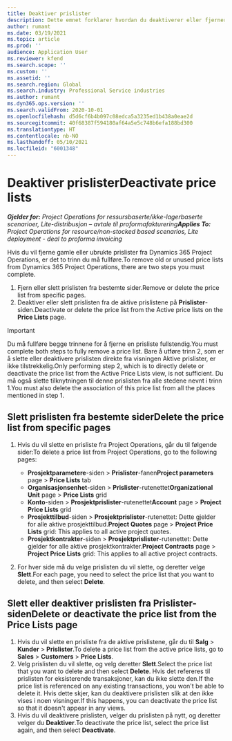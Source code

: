 ```yaml
---
title: Deaktiver prislister
description: Dette emnet forklarer hvordan du deaktiverer eller fjerner ubrukte eller gamle prislister.
author: rumant
ms.date: 03/19/2021
ms.topic: article
ms.prod: ''
audience: Application User
ms.reviewer: kfend
ms.search.scope: ''
ms.custom: ''
ms.assetid: ''
ms.search.region: Global
ms.search.industry: Professional Service industries
ms.author: rumant
ms.dyn365.ops.version: ''
ms.search.validFrom: 2020-10-01
ms.openlocfilehash: d5d6cf6b4b097c08edca5a3235ed1b438a0eae2d
ms.sourcegitcommit: 40f68387f594180af64a5e5c748b6efa188bd300
ms.translationtype: HT
ms.contentlocale: nb-NO
ms.lasthandoff: 05/10/2021
ms.locfileid: "6001348"
---
```

# <a name="deactivate-price-lists"></a><span data-ttu-id="6a53f-103">Deaktiver prislister</span><span class="sxs-lookup"><span data-stu-id="6a53f-103">Deactivate price lists</span></span> 

<span data-ttu-id="6a53f-104">_**Gjelder for:** Project Operations for ressursbaserte/ikke-lagerbaserte scenarioer, Lite-distribusjon – avtale til proformafakturering_</span><span class="sxs-lookup"><span data-stu-id="6a53f-104">_**Applies To:** Project Operations for resource/non-stocked based scenarios, Lite deployment - deal to proforma invoicing_</span></span>

<span data-ttu-id="6a53f-105">Hvis du vil fjerne gamle eller ubrukte prislister fra Dynamics 365 Project Operations, er det to trinn du må fullføre.</span><span class="sxs-lookup"><span data-stu-id="6a53f-105">To remove old or unused price lists from Dynamics 365 Project Operations, there are two steps you must complete.</span></span> 

1. <span data-ttu-id="6a53f-106">Fjern eller slett prislisten fra bestemte sider.</span><span class="sxs-lookup"><span data-stu-id="6a53f-106">Remove or delete the price list from specific pages.</span></span>
2. <span data-ttu-id="6a53f-107">Deaktiver eller slett prislisten fra de aktive prislistene på **Prislister**-siden.</span><span class="sxs-lookup"><span data-stu-id="6a53f-107">Deactivate or delete the price list from the Active price lists on the **Price Lists** page.</span></span>

>[!IMPORTANT]
> <span data-ttu-id="6a53f-108">Du må fullføre begge trinnene for å fjerne en prisliste fullstendig.</span><span class="sxs-lookup"><span data-stu-id="6a53f-108">You must complete both steps to fully remove a price list.</span></span> <span data-ttu-id="6a53f-109">Bare å utføre trinn 2, som er å slette eller deaktivere prislisten direkte fra visningen Aktive prislister, er ikke tilstrekkelig.</span><span class="sxs-lookup"><span data-stu-id="6a53f-109">Only performing step 2, which is to directly delete or deactivate the price list from the Active Price Lists view, is not sufficient.</span></span> <span data-ttu-id="6a53f-110">Du må også slette tilknytningen til denne prislisten fra alle stedene nevnt i trinn 1.</span><span class="sxs-lookup"><span data-stu-id="6a53f-110">You must also delete the association of this price list from all the places mentioned in step 1.</span></span>

## <a name="delete-the-price-list-from-specific-pages"></a><span data-ttu-id="6a53f-111">Slett prislisten fra bestemte sider</span><span class="sxs-lookup"><span data-stu-id="6a53f-111">Delete the price list from specific pages</span></span>
1. <span data-ttu-id="6a53f-112">Hvis du vil slette en prisliste fra Project Operations, går du til følgende sider:</span><span class="sxs-lookup"><span data-stu-id="6a53f-112">To delete a price list from Project Operations, go to the following pages:</span></span>  

      - <span data-ttu-id="6a53f-113">**Prosjektparametere**-siden > **Prislister**-fanen</span><span class="sxs-lookup"><span data-stu-id="6a53f-113">**Project parameters** page > **Price Lists** tab</span></span>
      - <span data-ttu-id="6a53f-114">**Organisasjonsenhet**-siden > **Prislister**-rutenettet</span><span class="sxs-lookup"><span data-stu-id="6a53f-114">**Organizational Unit** page > **Price Lists** grid</span></span>
      - <span data-ttu-id="6a53f-115">**Konto**-siden > **Prosjektprislister**-rutenettet</span><span class="sxs-lookup"><span data-stu-id="6a53f-115">**Account** page > **Project Price Lists** grid</span></span>
      - <span data-ttu-id="6a53f-116">**Prosjekttilbud**-siden > **Prosjektprislister**-rutenettet: Dette gjelder for alle aktive prosjekttilbud.</span><span class="sxs-lookup"><span data-stu-id="6a53f-116">**Project Quotes** page > **Project Price Lists** grid: This applies to all active project quotes.</span></span>
      - <span data-ttu-id="6a53f-117">**Prosjektkontrakter**-siden > **Prosjektprislister**-rutenettet: Dette gjelder for alle aktive prosjektkontrakter.</span><span class="sxs-lookup"><span data-stu-id="6a53f-117">**Project Contracts** page > **Project Price Lists** grid: This applies to all active project contracts.</span></span>

 2. <span data-ttu-id="6a53f-118">For hver side må du velge prislisten du vil slette, og deretter velge **Slett**.</span><span class="sxs-lookup"><span data-stu-id="6a53f-118">For each page, you need to select the price list that you want to delete, and then select **Delete**.</span></span> 
 
## <a name="delete-or-deactivate-the-price-list-from-the-price-lists-page"></a><span data-ttu-id="6a53f-119">Slett eller deaktiver prislisten fra Prislister-siden</span><span class="sxs-lookup"><span data-stu-id="6a53f-119">Delete or deactivate the price list from the Price Lists page</span></span>
 
1. <span data-ttu-id="6a53f-120">Hvis du vil slette en prisliste fra de aktive prislistene, går du til **Salg** > **Kunder** > **Prislister**.</span><span class="sxs-lookup"><span data-stu-id="6a53f-120">To delete a price list from the active price lists, go to **Sales** > **Customers** > **Price Lists**.</span></span> 
2. <span data-ttu-id="6a53f-121">Velg prislisten du vil slette, og velg deretter **Slett**.</span><span class="sxs-lookup"><span data-stu-id="6a53f-121">Select the price list that you want to delete and then select **Delete**.</span></span> <span data-ttu-id="6a53f-122">Hvis det refereres til prislisten for eksisterende transaksjoner, kan du ikke slette den.</span><span class="sxs-lookup"><span data-stu-id="6a53f-122">If the price list is referenced on any existing transactions, you won't be able to delete it.</span></span> <span data-ttu-id="6a53f-123">Hvis dette skjer, kan du deaktivere prislisten slik at den ikke vises i noen visninger.</span><span class="sxs-lookup"><span data-stu-id="6a53f-123">If this happens, you can deactivate the price list so that it doesn't appear in any views.</span></span> 
3. <span data-ttu-id="6a53f-124">Hvis du vil deaktivere prislisten, velger du prislisten på nytt, og deretter velger du **Deaktiver**.</span><span class="sxs-lookup"><span data-stu-id="6a53f-124">To deactivate the price list, select the price list again, and then select **Deactivate**.</span></span>   
